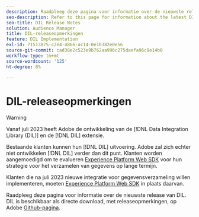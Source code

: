 ```yaml
---
description: Raadpleeg deze pagina voor informatie over de nieuwste release van DIL
seo-description: Refer to this page for information about the latest DIL releases
seo-title: DIL Release Notes
solution: Audience Manager
title: DIL-releaseopmerkingen
feature: DIL Implementation
exl-id: 71513875-c2e4-4866-ac14-0e1b382e0e56
source-git-commit: cad38e2c523e9b762aa996c275daefa96c8e14b0
workflow-type: tm+mt
source-wordcount: '125'
ht-degree: 8%

---
```


# DIL-releaseopmerkingen

>[!WARNING]
>
>Vanaf juli 2023 heeft Adobe de ontwikkeling van de [!DNL Data Integration Library (DIL)] en de [!DNL DIL] extensie.
>
>Bestaande klanten kunnen hun [!DNL DIL] uitvoering. Adobe zal zich echter niet ontwikkelen [!DNL DIL] verder dan dit punt. Klanten worden aangemoedigd om te evalueren [Experience Platform Web SDK](https://experienceleague.adobe.com/docs/experience-platform/edge/home.html?lang=en) voor hun strategie voor het verzamelen van gegevens op lange termijn.
>
>Klanten die na juli 2023 nieuwe integratie voor gegevensverzameling willen implementeren, moeten [Experience Platform Web SDK](https://experienceleague.adobe.com/docs/experience-platform/edge/home.html?lang=en) in plaats daarvan.

Raadpleeg deze pagina voor informatie over de nieuwste release van DIL. DIL is beschikbaar als directe download, met releaseopmerkingen, op Adobe [Github-pagina](https://github.com/Adobe-Marketing-Cloud/dil/releases).
